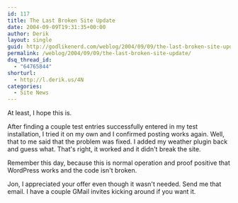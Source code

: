 ```yaml
---
id: 117
title: The Last Broken Site Update
date: 2004-09-09T19:31:35+00:00
author: Derik
layout: single
guid: http://godlikenerd.com/weblog/2004/09/09/the-last-broken-site-update/
permalink: /weblog/2004/09/09/the-last-broken-site-update/
dsq_thread_id:
  - "64765844"
shorturl:
  - http://l.derik.us/4N
categories:
  - Site News
---
```

At least, I hope this is.

After finding a couple test entries successfully entered in my test installation, I tried it on my own and I confirmed posting works again. Well, that to me said that the problem was fixed. I added my weather plugin back and guess what. That's right, it worked and it didn't break the site.

Remember this day, because this is normal operation and proof positive that WordPress works and the code isn't broken.

Jon, I appreciated your offer even though it wasn't needed. Send me that email. I have a couple GMail invites kicking around if you want it.